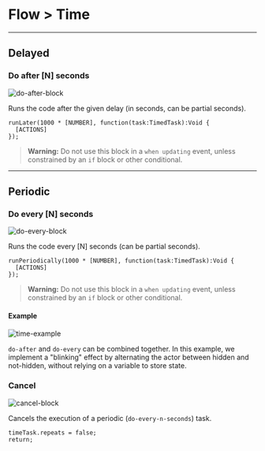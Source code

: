# Flow > Time

***

## Delayed

### Do after [N] seconds

![do-after-block](http://static.stencyl.com/pedia2/block-images/1%20-%20Flow/2%20-%20Time/dolater.png)

Runs the code after the given delay (in seconds, can be partial seconds).

```
runLater(1000 * [NUMBER], function(task:TimedTask):Void {
  [ACTIONS]
});
```

> **Warning:** Do not use this block in a `when updating` event, unless constrained by an `if` block or other conditional.

***

## Periodic

### Do every [N] seconds

![do-every-block](http://static.stencyl.com/pedia2/block-images/1%20-%20Flow/2%20-%20Time/periodic.png)

Runs the code every [N] seconds (can be partial seconds).

```
runPeriodically(1000 * [NUMBER], function(task:TimedTask):Void {
  [ACTIONS]
});
```

> **Warning:** Do not use this block in a `when updating` event, unless constrained by an `if` block or other conditional.

#### Example

![time-example](http://static.stencyl.com/pedia2/blocks/flow/flow_time/PeriodicExample2.png)

`do-after` and `do-every` can be combined together. In this example, we implement a "blinking" effect by alternating the actor between hidden and not-hidden, without relying on a variable to store state.


### Cancel

![cancel-block](http://static.stencyl.com/pedia2/block-images/1%20-%20Flow/2%20-%20Time/cancel.png)

Cancels the execution of a periodic (`do-every-n-seconds`) task.

```
timeTask.repeats = false; 
return;
```
